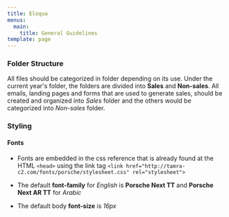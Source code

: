 ```yaml
---
title: Eloqua
menus:
  main:
    title: General Guidelines
template: page
---
```

### Folder Structure
All files should be categorized in folder depending on its use. Under the current year's folder, the folders are divided into **Sales** and **Non-sales**. All emails, landing pages and forms that are used to generate sales, should be created and organized into *Sales* folder and the others would be categorized into *Non-sales* folder.

### Styling

#### Fonts
* Fonts are embedded in the css reference that is already found at the HTML `<head>` using the link tag `<link href="http://tamra-c2.com/fonts/porsche/stylesheet.css" rel="stylesheet">`

* The default **font-family** for *English* is **Porsche Next TT** and **Porsche Next AR TT** for *Arabic*

* The default body **font-size** is *16px*
